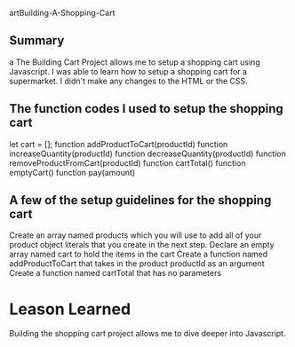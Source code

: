 artBuilding-A-Shopping-Cart

## Summary
a
The Building Cart Project allows me to setup a shopping cart using Javascript.
I was able to learn how to setup a shopping cart for a supermarket.
I didn't make any changes to the HTML or the CSS.

## The function codes I used to setup the shopping cart

let cart = [];
function addProductToCart(productId) 
function increaseQuantity(productId) 
function decreaseQuantity(productId)
function removeProductFromCart(productId) 
function cartTotal()
function emptyCart()
function pay(amount)

## A few of the setup guidelines for the shopping cart

Create an array named products which you will use to add all of your product object literals that you create in the next step. 
Declare an empty array named cart to hold the items in the cart 
Create a function named addProductToCart that takes in the product productId as an argument
Create a function named cartTotal that has no parameters

# Leason Learned

Building the shopping cart project allows me to dive deeper into Javascript.

